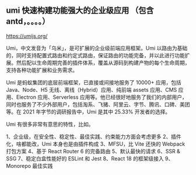 <!--
 * @Description:   
 * @Author: YangJianFei
 * @Date: 2023-04-20 17:01:35
 * @LastEditTime: 2023-04-20 17:03:06
 * @LastEditors: YangJianFei
 * @FilePath: \notes\src\page\frontEnd\umi\umi.md
-->
## umi 快速构建功能强大的企业级应用 （包含antd，。。。。）
https://umijs.org/

Umi，中文发音为「乌米」，是可扩展的企业级前端应用框架。Umi 以路由为基础的，同时支持配置式路由和约定式路由，保证路由的功能完备，并以此进行功能扩展。然后配以生命周期完善的插件体系，覆盖从源码到构建产物的每个生命周期，支持各种功能扩展和业务需求。

Umi 是蚂蚁集团的底层前端框架，已直接或间接地服务了 10000+ 应用，包括 Java、Node、H5 无线、离线（Hybrid）应用、纯前端 assets 应用、CMS 应用、Electron 应用、Serverless 应用等。他已经很好地服务了我们的内部用户，同时也服务了不少外部用户，包括淘系、飞猪、阿里云、字节、腾讯、口碑、美团等。在 2021 年字节的调研报告中，Umi 是其中 25.33% 开发者的选择。

Umi 有很多非常有意思的特性，比如。

1、企业级，在安全性、稳定性、最佳实践、约束能力方面会考虑更多
2、插件化，啥都能改，Umi 本身也是由插件构成
3、MFSU，比 Vite 还快的 Webpack 打包方案
4、基于 React Router 6 的完备路由
5、默认最快的请求
6、SSR & SSG
7、稳定白盒性能好的 ESLint 和 Jest
8、React 18 的框架级接入
9、Monorepo 最佳实践